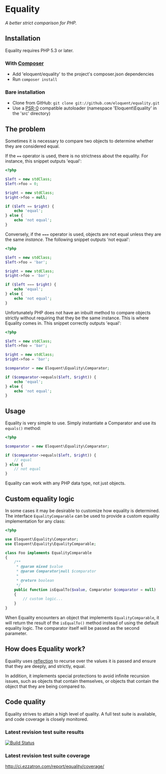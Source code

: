 # Equality

*A better strict comparison for PHP.*

## Installation

Equality requires PHP 5.3 or later.

### With [Composer](http://getcomposer.org/)

* Add 'eloquent/equality' to the project's composer.json dependencies
* Run `composer install`

### Bare installation

* Clone from GitHub: `git clone git://github.com/eloquent/equality.git`
* Use a [PSR-0](https://github.com/php-fig/fig-standards/blob/master/accepted/PSR-0.md)
  compatible autoloader (namespace 'Eloquent\Equality' in the 'src' directory)

## The problem

Sometimes it is necessary to compare two objects to determine whether they are
considered equal.

If the `==` operator is used, there is no strictness about the equality. For
instance, this snippet outputs 'equal':

```php
<?php

$left = new stdClass;
$left->foo = 0;

$right = new stdClass;
$right->foo = null;

if ($left == $right) {
    echo 'equal';
} else {
    echo 'not equal';
}
```

Conversely, if the `===` operator is used, objects are not equal unless they are
the same *instance*. The following snippet outputs 'not equal':

```php
<?php

$left = new stdClass;
$left->foo = 'bar';

$right = new stdClass;
$right->foo = 'bar';

if ($left === $right) {
    echo 'equal';
} else {
    echo 'not equal';
}
```

Unfortunately PHP does not have an inbuilt method to compare objects strictly
without requiring that they be the same instance. This is where Equality comes
in. This snippet correctly outputs 'equal':

```php
<?php

$left = new stdClass;
$left->foo = 'bar';

$right = new stdClass;
$right->foo = 'bar';

$comparator = new Eloquent\Equality\Comparator;

if ($comparator->equals($left, $right)) {
    echo 'equal';
} else {
    echo 'not equal';
}
```

## Usage

Equality is very simple to use. Simply instantiate a Comparator and use its
`equals()` method:

```php
<?php

$comparator = new Eloquent\Equality\Comparator;

if ($comparator->equals($left, $right)) {
    // equal
} else {
    // not equal
}
```

Equality can work with any PHP data type, not just objects.

## Custom equality logic

In some cases it may be desirable to customize how equality is determined.
The interface `EqualityComparable` can be used to provide a custom equality
implementation for any class:

```php
<?php

use Eloquent\Equality\Comparator;
use Eloquent\Equality\EqualityComparable;

class Foo implements EqualityComparable
{
    /**
     * @param mixed $value
     * @param Comparator|null $comparator
     *
     * @return boolean
     */
    public function isEqualTo($value, Comparator $comparator = null)
    {
        // custom logic...
    }
}
```

When Equality encounters an object that implements `EqualityComparable`, it will
return the result of the `isEqualTo()` method instead of using the default
equality logic. The comparator itself will be passed as the second parameter.

## How does Equality work?

Equality uses [reflection](http://php.net/reflection) to recurse over the values
it is passed and ensure that they are deeply, and strictly, equal.

In addition, it implements special protections to avoid infinite recursion
issues, such as objects that contain themselves, or objects that contain the
object that they are being compared to.

## Code quality

Equality strives to attain a high level of quality. A full test suite is
available, and code coverage is closely monitored.

### Latest revision test suite results
[![Build Status](https://secure.travis-ci.org/eloquent/equality.png)](http://travis-ci.org/eloquent/equality)

### Latest revision test suite coverage
<http://ci.ezzatron.com/report/equality/coverage/>
